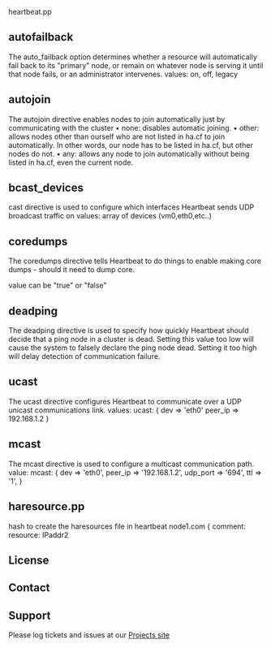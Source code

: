 heartbeat.pp


autofailback 
----------------
The auto_failback option determines whether a resource will automatically 
fail back to its "primary" node, or remain on whatever node is serving it 
until that node fails, or an administrator intervenes.
values: on, off, legacy

autojoin
----------------
The autojoin directive enables nodes to join automatically just by communicating 
with the cluster
• none: disables automatic joining.
• other: allows nodes other than ourself who are not listed in ha.cf to join 
  automatically. In other words, our node has to be listed in ha.cf, but 
  other nodes do not.
• any: allows any node to join automatically without being listed in ha.cf, 
  even the current node.

bcast_devices
----------------
cast directive is used to configure which interfaces Heartbeat sends UDP 
broadcast traffic on
values: array of devices (vm0,eth0,etc..)

coredumps
----------------
The coredumps directive tells Heartbeat to do things to enable making core
dumps - should it need to dump core.
  
value can be "true" or "false"

deadping  
----------------
The deadping directive is used to specify how quickly Heartbeat should decide 
that a ping node in a cluster is dead. Setting this value too low will cause 
the system to falsely declare the ping node dead. Setting it too high will delay 
detection of communication failure.

ucast
---------------
The ucast directive configures Heartbeat to communicate over a UDP unicast 
communications link.
values:
ucast: {
  dev => 'eth0'
  peer_ip => 192.168.1.2
}

mcast
---------------
The mcast directive is used to configure a multicast communication path.
value:
mcast: {
  dev => 'eth0',
  peer_ip => '192.168.1.2',
  udp_port => '694',
  ttl => '1',
}


haresource.pp
----------
hash to create the haresources file in heartbeat
node1.com {
  comment:
    resource: IPaddr2

License
-------


Contact
-------


Support
-------

Please log tickets and issues at our [Projects site](http://projects.example.com)

